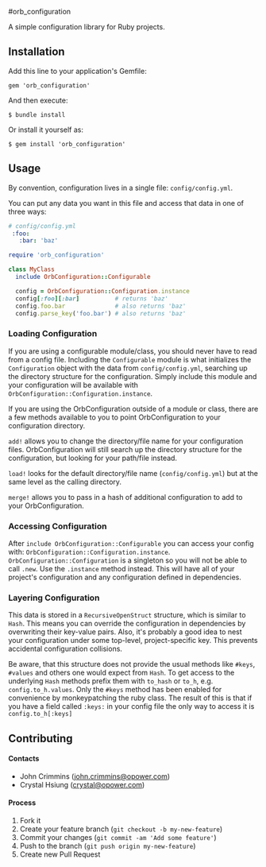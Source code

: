 #orb_configuration

A simple configuration library for Ruby projects.

## Installation

Add this line to your application's Gemfile:

    gem 'orb_configuration'

And then execute:

    $ bundle install

Or install it yourself as:

    $ gem install 'orb_configuration'

## Usage

By convention, configuration lives in a single file: `config/config.yml`.

You can put any data you want in this file and access that data in one of three ways:

```yaml
# config/config.yml
 :foo:
   :bar: 'baz'
```

```ruby
require 'orb_configuration'

class MyClass
  include OrbConfiguration::Configurable

  config = OrbConfiguration::Configuration.instance
  config[:foo][:bar]          # returns 'baz'
  config.foo.bar              # also returns 'baz'
  config.parse_key('foo.bar') # also returns 'baz'
```

### Loading Configuration
If you are using a configurable module/class, you should never have to read from a config file.
Including the `Configurable` module is what initializes the `Configuration` object with the data from `config/config.yml`,
searching up the directory structure for the configuration. Simply include this module and your configuration will be available
with `OrbConfiguration::Configuration.instance`.

If you are using the OrbConfiguration outside of a module or class, there are a few methods available to you
to point OrbConfiguration to your configuration directory.

`add!` allows you to change the directory/file name for your configuration files. OrbConfiguration will still search up the
directory structure for the configuration, but looking for your path/file instead.

`load!` looks for the default directory/file name (`config/config.yml`) but at the same level as the calling directory.

`merge!` allows you to pass in a hash of additional configuration to add to your OrbConfiguration.

### Accessing Configuration
After `include OrbConfiguration::Configurable` you can access your config with: `OrbConfiguration::Configuration.instance`.
`OrbConfiguration::Configuration` is a singleton so you will not be able to call `.new`. Use the `.instance` method instead.
This will have all of your project's configuration and any configuration defined in dependencies.

### Layering Configuration
This data is stored in a `RecursiveOpenStruct` structure, which is similar to `Hash`.
This means you can override the configuration in dependencies by overwriting their key-value pairs.
Also, it's probably a good idea to nest your configuration under some top-level, project-specific key.
This prevents accidental configuration collisions.

Be aware, that this structure does not provide the usual methods like `#keys`, `#values` and others one would expect from `Hash`.
To get access to the underlying `Hash` methods prefix them with `to_hash` or `to_h`, e.g. `config.to_h.values`.
Only the `#keys` method has been enabled for convenience by monkeypatching the ruby class.
The result of this is that if you have a field called `:keys:` in your config file the only way to access it is `config.to_h[:keys]`

## Contributing

#### Contacts
+ John Crimmins (john.crimmins@opower.com)
+ Crystal Hsiung (crystal@opower.com)

#### Process
1. Fork it
2. Create your feature branch (`git checkout -b my-new-feature`)
3. Commit your changes (`git commit -am 'Add some feature'`)
4. Push to the branch (`git push origin my-new-feature`)
5. Create new Pull Request
